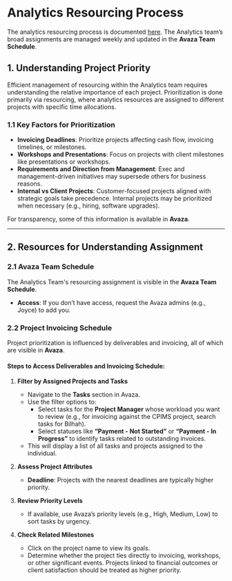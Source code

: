 # Analytics Resourcing Process

The analytics resourcing process is documented [here](https://docs.google.com/document/d/1MyXntQ24Oqg54x16FsLG6divE8BDW5fhXQGXCX6dCSI/edit?tab=t.0). The Analytics team’s broad assignments are managed weekly and updated in the **Avaza Team Schedule**.

## 1. Understanding Project Priority

Efficient management of resourcing within the Analytics team requires understanding the relative importance of each project. Prioritization is done primarily via resourcing, where analytics resources are assigned to different projects with specific time allocations. 

### 1.1 Key Factors for Prioritization
- **Invoicing Deadlines**: Prioritize projects affecting cash flow, invoicing timelines, or milestones.
- **Workshops and Presentations**: Focus on projects with client milestones like presentations or workshops.
- **Requirements and Direction from Management**: Exec and management-driven initiatives may supersede others for business reasons.
- **Internal vs Client Projects**: Customer-focused projects aligned with strategic goals take precedence. Internal projects may be prioritized when necessary (e.g., hiring, software upgrades).
  
For transparency, some of this information is available in **Avaza**.

---

## 2. Resources for Understanding Assignment

### 2.1 Avaza Team Schedule
The Analytics Team's resourcing assignment is visible in the **Avaza Team Schedule**.  
- **Access**: If you don’t have access, request the Avaza admins (e.g., Joyce) to add you.

### 2.2 Project Invoicing Schedule
Project prioritization is influenced by deliverables and invoicing, all of which are visible in **Avaza**.

#### Steps to Access Deliverables and Invoicing Schedule:
1. **Filter by Assigned Projects and Tasks**  
   - Navigate to the **Tasks** section in Avaza.
   - Use the filter options to:  
     - Select tasks for the **Project Manager** whose workload you want to review (e.g., for invoicing against the CPIMS project, search tasks for Bilhah).  
     - Select statuses like **“Payment - Not Started”** or **“Payment - In Progress”** to identify tasks related to outstanding invoices.  
   - This will display a list of all tasks and projects assigned to the individual.

2. **Assess Project Attributes**  
   - **Deadline**: Projects with the nearest deadlines are typically higher priority.

3. **Review Priority Levels**  
   - If available, use Avaza’s priority levels (e.g., High, Medium, Low) to sort tasks by urgency.  

4. **Check Related Milestones**  
   - Click on the project name to view its goals.  
   - Determine whether the project ties directly to invoicing, workshops, or other significant events. Projects linked to financial outcomes or client satisfaction should be treated as higher priority.
